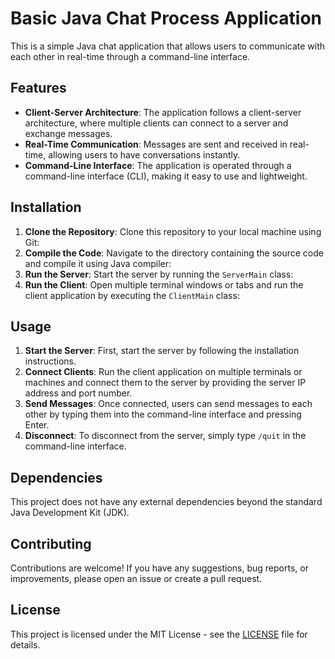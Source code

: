 # Basic Java Chat Process Application

This is a simple Java chat application that allows users to communicate with each other in real-time through a command-line interface.

## Features

- **Client-Server Architecture**: The application follows a client-server architecture, where multiple clients can connect to a server and exchange messages.
- **Real-Time Communication**: Messages are sent and received in real-time, allowing users to have conversations instantly.
- **Command-Line Interface**: The application is operated through a command-line interface (CLI), making it easy to use and lightweight.

## Installation

1. **Clone the Repository**: Clone this repository to your local machine using Git:
2. **Compile the Code**: Navigate to the directory containing the source code and compile it using Java compiler:
3. **Run the Server**: Start the server by running the `ServerMain` class:
4. **Run the Client**: Open multiple terminal windows or tabs and run the client application by executing the `ClientMain` class:

## Usage

1. **Start the Server**: First, start the server by following the installation instructions.
2. **Connect Clients**: Run the client application on multiple terminals or machines and connect them to the server by providing the server IP address and port number.
3. **Send Messages**: Once connected, users can send messages to each other by typing them into the command-line interface and pressing Enter.
4. **Disconnect**: To disconnect from the server, simply type `/quit` in the command-line interface.

## Dependencies

This project does not have any external dependencies beyond the standard Java Development Kit (JDK).

## Contributing

Contributions are welcome! If you have any suggestions, bug reports, or improvements, please open an issue or create a pull request.

## License

This project is licensed under the MIT License - see the [LICENSE](LICENSE) file for details.
